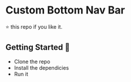 # Custom Bottom Nav Bar

⭐️ this repo if you like it.

## Getting Started 🚀

- Clone the repo
- Install the dependicies
- Run it
